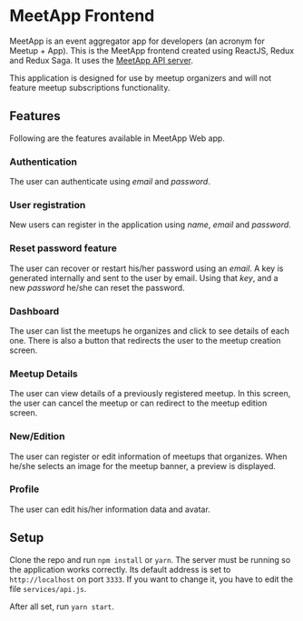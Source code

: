 # MeetApp Frontend

MeetApp is an event aggregator app for developers (an acronym for Meetup + App).
This is the MeetApp frontend created using ReactJS, Redux and Redux Saga. It uses the [MeetApp API server](https://github.com/milena-rosa/meetapp-api).

This application is designed for use by meetup organizers and will not feature meetup subscriptions functionality.


## Features

Following are the features available in MeetApp Web app.


### Authentication

The user can authenticate using *email* and *password*.


### User registration

New users can register in the application using *name*, *email* and *password*.


### Reset password feature

The user can recover or restart his/her password using an *email*. A key is generated internally and sent to the user by email. Using that *key*, and a new *password* he/she can reset the password.


### Dashboard

The user can list the meetups he organizes and click to see details of each one. There is also a button that redirects the user to the meetup creation screen.


### Meetup Details

The user can view details of a previously registered meetup. In this screen, the user can cancel the meetup or can redirect to the meetup edition screen.


### New/Edition

The user can register or edit information of meetups that organizes. When he/she selects an image for the meetup banner, a preview is displayed.


### Profile

The user can edit his/her information data and avatar.


## Setup

Clone the repo and run `npm install` or `yarn`.
The server must be running so the application works correctly. Its default address is set to `http://localhost` on port `3333`. If you want to change it, you have to edit the file `services/api.js`.

After all set, run `yarn start`.
